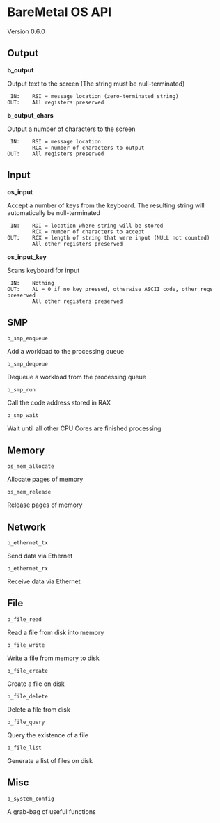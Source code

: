 # BareMetal OS API #

Version 0.6.0


## Output ##

**b_output**

Output text to the screen (The string must be null-terminated)

	 IN:	RSI = message location (zero-terminated string)
	OUT:	All registers preserved

**b_output_chars**

Output a number of characters to the screen

	 IN:	RSI = message location
			RCX = number of characters to output
	OUT:	All registers preserved


## Input ##

**os_input**

Accept a number of keys from the keyboard. The resulting string will automatically be null-terminated

	 IN:	RDI = location where string will be stored
			RCX = number of characters to accept
	OUT:	RCX = length of string that were input (NULL not counted)
			All other registers preserved

**os_input_key**

Scans keyboard for input

	 IN:	Nothing
	OUT:	AL = 0 if no key pressed, otherwise ASCII code, other regs preserved
			All other registers preserved


## SMP ##

	b_smp_enqueue
Add a workload to the processing queue

	b_smp_dequeue
Dequeue a workload from the processing queue

	b_smp_run
Call the code address stored in RAX

	b_smp_wait
Wait until all other CPU Cores are finished processing


## Memory ##

	os_mem_allocate
Allocate pages of memory

	os_mem_release
Release pages of memory


## Network ##

	b_ethernet_tx
Send data via Ethernet


	b_ethernet_rx
Receive data via Ethernet


## File ##

	b_file_read
Read a file from disk into memory

	b_file_write
Write a file from memory to disk

	b_file_create
Create a file on disk

	b_file_delete
Delete a file from disk

	b_file_query
Query the existence of a file

	b_file_list
Generate a list of files on disk


## Misc ##

	b_system_config
A grab-bag of useful functions
